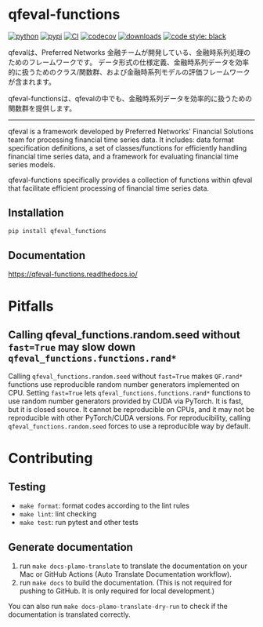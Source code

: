 # qfeval-functions
[![python](https://img.shields.io/badge/python-%3E=3.9-blue.svg)](https://pypi.org/project/qfeval-functions/)
[![pypi](https://img.shields.io/pypi/v/qfeval-functions.svg)](https://pypi.org/project/qfeval-functions/)
[![CI](https://github.com/pfnet-research/qfeval-functions/actions/workflows/ci-python.yaml/badge.svg)](https://github.com/pfnet-research/qfeval-functions/actions/workflows/ci-python.yaml)
[![codecov](https://codecov.io/gh/pfnet-research/qfeval-functions/graph/badge.svg?token=8U6KIJ10CF)](https://codecov.io/gh/pfnet-research/qfeval-functions)
[![downloads](https://img.shields.io/pypi/dm/qfeval-functions)](https://pypi.org/project/qfeval-functions)
[![code style: black](https://img.shields.io/badge/code%20style-black-000000.svg)](https://github.com/psf/black)


qfevalは、Preferred Networks 金融チームが開発している、金融時系列処理のためのフレームワークです。
データ形式の仕様定義、金融時系列データを効率的に扱うためのクラス/関数群、および金融時系列モデルの評価フレームワークが含まれます。

qfeval-functionsは、qfevalの中でも、金融時系列データを効率的に扱うための関数群を提供します。

---

qfeval is a framework developed by Preferred Networks' Financial Solutions team for processing financial time series data.
It includes: data format specification definitions, a set of classes/functions for efficiently handling financial time series data, and a framework for evaluating financial time series models.

qfeval-functions specifically provides a collection of functions within qfeval that facilitate efficient processing of financial time series data.


## Installation

```bash
pip install qfeval_functions
```

## Documentation
https://qfeval-functions.readthedocs.io/

# Pitfalls

## Calling qfeval_functions.random.seed without `fast=True` may slow down `qfeval_functions.functions.rand*`

Calling `qfeval_functions.random.seed` without `fast=True` makes `QF.rand*` functions use
reproducible random number generators implemented on CPU.
Setting `fast=True` lets `qfeval_functions.functions.rand*` functions to use random number generators
provided by CUDA via PyTorch.  It is fast, but it is closed source.
It cannot be reproducible on CPUs, and it may not be reproducible with other
PyTorch/CUDA versions.
For reproducibility, calling `qfeval_functions.random.seed` forces to use a reproducible way by
default.

# Contributing
## Testing
 - `make format`: format codes according to the lint rules
 - `make lint`: lint checking
 - `make test`: run pytest and other tests

## Generate documentation
 1. run `make docs-plamo-translate` to translate the documentation on your Mac or GitHub Actions (Auto Translate Documentation workflow).
 2. run `make docs` to build the documentation. (This is not required for pushing to GitHub. It is only required for local development.)

You can also run `make docs-plamo-translate-dry-run` to check if the documentation is translated correctly.
